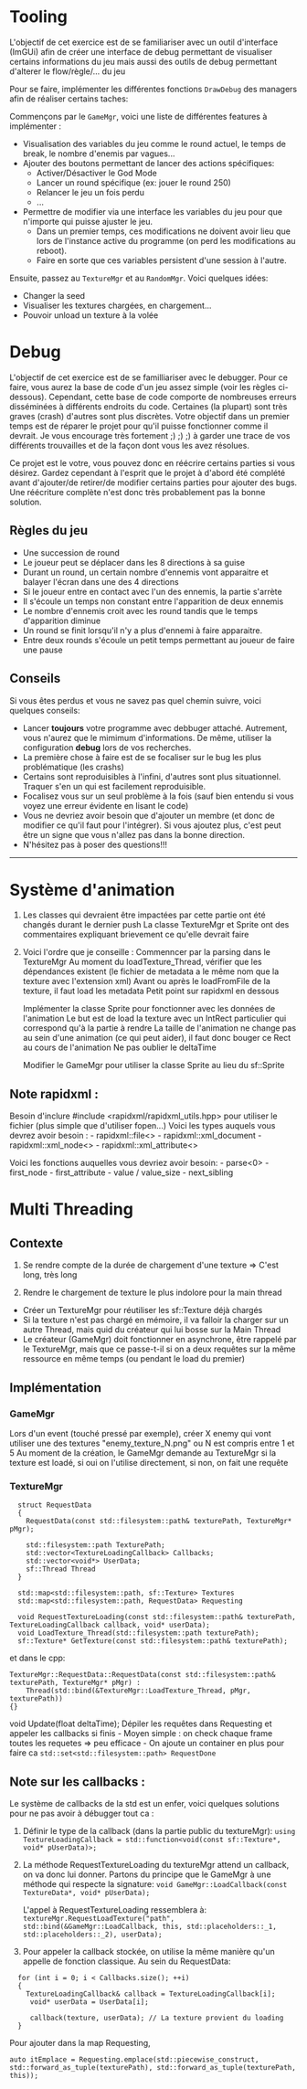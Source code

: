 # Tooling

L'objectif de cet exercice est de se familiariser avec un outil d'interface (ImGUi) afin de créer une interface de debug permettant de visualiser certains informations du jeu mais aussi des outils de debug permettant d'alterer le flow/règle/... du jeu

Pour se faire, implémenter les différentes fonctions `DrawDebug` des managers afin de réaliser certains taches:

Commençons par le `GameMgr`, voici une liste de différentes features à implémenter :
- Visualisation des variables du jeu comme le round actuel, le temps de break, le nombre d'enemis par vagues...
- Ajouter des boutons permettant de lancer des actions spécifiques:
  * Activer/Désactiver le God Mode
  * Lancer un round spécifique (ex: jouer le round 250)
  * Relancer le jeu un fois perdu
  * ...
- Permettre de modifier via une interface les variables du jeu pour que n'importe qui puisse ajuster le jeu.
  * Dans un premier temps, ces modifications ne doivent avoir lieu que lors de l'instance active du programme (on perd les modifications au reboot).
  * Faire en sorte que ces variables persistent d'une session à l'autre.

Ensuite, passez au `TextureMgr` et au `RandomMgr`. Voici quelques idées:
- Changer la seed
- Visualiser les textures chargées, en chargement...
- Pouvoir unload un texture à la volée


# Debug

L'objectif de cet exercice est de se familliariser avec le debugger. Pour ce faire, vous aurez la base de code d'un jeu assez simple (voir les règles ci-dessous).
Cependant, cette base de code comporte de nombreuses erreurs disséminées à différents endroits du code. Certaines (la plupart) sont très graves (crash) d'autres sont plus discrètes.
Votre objectif dans un premier temps est de réparer le projet pour qu'il puisse fonctionner comme il devrait. Je vous encourage très fortement ;) ;) ;) à garder une trace de vos différents trouvailles et de la façon dont vous les avez résolues.

Ce projet est le votre, vous pouvez donc en réécrire certains parties si vous désirez. Gardez cependant à l'esprit que le projet à d'abord été complété avant d'ajouter/de retirer/de modifier certains parties pour ajouter des bugs. Une réécriture complète n'est donc très probablement pas la bonne solution.

## Règles du jeu
- Une succession de round
- Le joueur peut se déplacer dans les 8 directions à sa guise
- Durant un round, un certain nombre d'ennemis vont apparaitre et balayer l'écran dans une des 4 directions
- Si le joueur entre en contact avec l'un des ennemis, la partie s'arrète
- Il s'écoule un temps non constant entre l'apparition de deux ennemis
- Le nombre d'ennemis croit avec les round tandis que le temps d'apparition diminue
- Un round se finit lorsqu'il n'y a plus d'ennemi à faire apparaitre.
- Entre deux rounds s'écoule un petit temps permettant au joueur de faire une pause

## Conseils

Si vous êtes perdus et vous ne savez pas quel chemin suivre, voici quelques conseils:
- Lancer **toujours** votre programme avec debbuger attaché. Autrement, vous n'aurez que le mimimum d'informations. De même, utiliser la configuration **debug** lors de vos recherches.
- La première chose à faire est de se focaliser sur le bug les plus problématique (les crashs)
- Certains sont reproduisibles à l'infini, d'autres sont plus situationnel. Traquer s'en un qui est facilement reproduisible.
- Focalisez vous sur un seul problème à la fois (sauf bien entendu si vous voyez une erreur évidente en lisant le code)
- Vous ne devriez avoir besoin que d'ajouter un membre (et donc de modifier ce qu'il faut pour l'intégrer). Si vous ajoutez plus, c'est peut être un signe que vous n'allez pas dans la bonne direction.
- N'hésitez pas à poser des questions!!!

------------------------------------------------------------------------------

# Système d'animation

1. Les classes qui devraient être impactées par cette partie ont été changés durant le dernier push
   La classe TextureMgr et Sprite ont des commentaires expliquant brievement ce qu'elle devrait faire

2. Voici l'ordre que je conseille :
   Commenncer par la parsing dans le TextureMgr
   	Au moment du loadTexture_Thread, vérifier que les dépendances existent (le fichier de metadata a le même nom que la texture avec l'extension xml)
   	Avant ou après le loadFromFile de la texture, il faut load les metadata
   	Petit point sur rapidxml en dessous

   Implémenter la classe Sprite pour fonctionner avec les données de l'animation
   	Le but est de load la texture avec un IntRect particulier qui correspond qu'à la partie à rendre
   	La taille de l'animation ne change pas au sein d'une animation (ce qui peut aider), il faut donc bouger ce Rect au cours de l'animation
   	Ne pas oublier le deltaTime

   Modifier le GameMgr pour utiliser la classe Sprite au lieu du sf::Sprite


## Note rapidxml : 

Besoin d'inclure #include <rapidxml/rapidxml_utils.hpp> pour utiliser le fichier (plus simple que d'utiliser fopen...)
Voici les types auquels vous devrez avoir besoin :
	- rapidxml::file<>
 	- rapidxml::xml_document
  	- rapidxml::xml_node<>
  	- rapidxml::xml_attribute<>

Voici les fonctions auquelles vous devriez avoir besoin:
	- parse<0>
 	- first_node
 	- first_attribute
  	- value / value_size
   	- next_sibling
   
# Multi Threading

## Contexte
1. Se rendre compte de la durée de chargement d'une texture
  => C'est long, très long

2. Rendre le chargement de texture le plus indolore pour la main thread
  - Créer un TextureMgr pour réutiliser les sf::Texture déjà chargés
  - Si la texture n'est pas chargé en mémoire, il va falloir la charger sur un autre Thread, mais quid du créateur qui lui bosse sur la Main Thread
  - Le créateur (GameMgr) doit fonctionner en asynchrone, être rappelé par le TextureMgr, mais que ce passe-t-il si on a deux requêtes sur la même ressource en même temps (ou pendant le load du premier)

## Implémentation

### GameMgr
Lors d'un event (touché pressé par exemple), créer X enemy qui vont utiliser une des textures "enemy_texture_N.png" ou N est compris entre 1 et 5
Au moment de la création, le GameMgr demande au TextureMgr si la texture est loadé, si oui on l'utilise directement, si non, on fait une requête

### TextureMgr
```
  struct RequestData
  {
    RequestData(const std::filesystem::path& texturePath, TextureMgr* pMgr);
  
    std::filesystem::path TexturePath;
    std::vector<TextureLoadingCallback> Callbacks;
    std::vector<void*> UserData;
    sf::Thread Thread
  }

  std::map<std::filesystem::path, sf::Texture> Textures
  std::map<std::filesystem::path, RequestData> Requesting

  void RequestTextureLoading(const std::filesystem::path& texturePath, TextureLoadingCallback callback, void* userData);
  void LoadTexture_Thread(std::filesystem::path texturePath);
  sf::Texture* GetTexture(const std::filesystem::path& texturePath);
```

et dans le cpp:

```
TextureMgr::RequestData::RequestData(const std::filesystem::path& texturePath, TextureMgr* pMgr) :
	Thread(std::bind(&TextureMgr::LoadTexture_Thread, pMgr, texturePath))
{}
```

void Update(float deltaTime);
Dépiler les requêtes dans Requesting et appeler les callbacks si finis
      - Moyen simple : on check chaque frame toutes les requetes => peu efficace
      - On ajoute un container en plus pour faire ca
        `std::set<std::filesystem::path> RequestDone`


## Note sur les callbacks :
Le système de callbacks de la std est un enfer, voici quelques solutions pour ne pas avoir à débugger tout ca :
1. Définir le type de la callback (dans la partie public du textureMgr):
  	`using TextureLoadingCallback = std::function<void(const sf::Texture*, void* pUserData)>;`

2. La méthode  RequestTextureLoading du textureMgr attend un callback, on va donc lui donner.
Partons du principe que le GameMgr à une méthode qui respecte la signature:
       `void GameMgr::LoadCallback(const TextureData*, void* pUserData);`

   L'appel à RequestTextureLoading ressemblera à:
     `textureMgr.RequestLoadTexture("path", std::bind(&GameMgr::LoadCallback, this, std::placeholders::_1, std::placeholders::_2), userData);`

4. Pour appeler la callback stockée, on utilise la même manière qu'un appelle de fonction classique. Au sein du RequestData:
```
  for (int i = 0; i < Callbacks.size(); ++i)
  {
    TextureLoadingCallback& callback = TextureLoadingCallback[i];
     void* userData = UserData[i];

     callback(texture, userData); // La texture provient du loading
  }
```

Pour ajouter dans la map Requesting,
```
auto itEmplace = Requesting.emplace(std::piecewise_construct, std::forward_as_tuple(texturePath), std::forward_as_tuple(texturePath, this));
```
